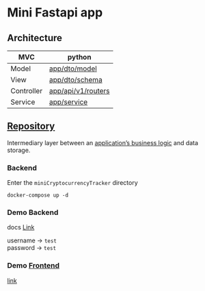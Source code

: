 # Mini Fastapi app
## Architecture

| MVC     | python                                                                                                      |
|---------|-------------------------------------------------------------------------------------------------------------|
| Model   | [app/dto/model](https://github.com/TheBaldFrog/miniCryptocurrencyTracker/tree/main/app/dto/model)           |
| View    | [app/dto/schema](https://github.com/TheBaldFrog/miniCryptocurrencyTracker/tree/main/app/dto/schema)         |
| Controller | [app/api/v1/routers](https://github.com/TheBaldFrog/miniCryptocurrencyTracker/tree/main/app/api/v1/routers) |
| Service | [app/service](https://github.com/TheBaldFrog/miniCryptocurrencyTracker/tree/main/app/service)               |

## [Repository](https://github.com/TheBaldFrog/miniCryptocurrencyTracker/tree/main/app/repository)
Intermediary layer between an [application’s business logic](https://github.com/TheBaldFrog/miniCryptocurrencyTracker/tree/main/app/service) and data storage.

### Backend
Enter the `miniCryptocurrencyTracker` directory

   ```shell
   docker-compose up -d
   ```
### Demo Backend
docs [Link](http://52.91.140.87/docs)

username -> `test` <br/>
password -> `test`

### Demo [Frontend](https://github.com/TheBaldFrog/miniCryptocurrencyTrackerFrontend)
[link](http://3.95.246.13/)
